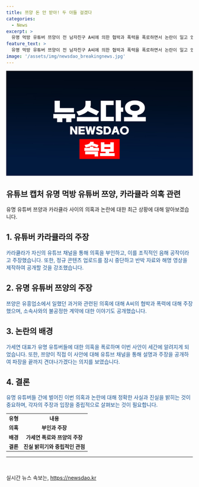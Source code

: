 ```yaml
---
title: 쯔양 돈 안 받아! 두 아들 걸겠다
categories:
  - News
excerpt: >
  유명 먹방 유튜버 쯔양이 전 남자친구 A씨에 의한 협박과 폭력을 폭로하면서 논란이 일고 있다. 이에 관련된 의혹을 제기한 유튜버 카라큘라는 완전 부인하고, 가세연을 향해 파장을 경고했다. 현재 카라큘라는 반박 자료와 해명 영상을 제작하여 중립적 입장을 취하겠다고 밝혔으며, 쯔양은 A씨로부터 벗어나기 위해 소속사 직원들의 도움을 받았다고 전했다. A씨에 대한 형사 고소는 당사자의 사망으로 종결된 바 있다. 이로 인해 두 유튜버의 논란과 협박 문제로 큰 사회적 관심이 쏠리고 있다.
feature_text: >
  유명 먹방 유튜버 쯔양이 전 남자친구 A씨에 의한 협박과 폭력을 폭로하면서 논란이 일고 있다. 이에 관련된 의혹을 제기한 유튜버 카라큘라는 완전 부인하고, 가세연을 향해 파장을 경고했다. 현재 카라큘라는 반박 자료와 해명 영상을 제작하여 중립적 입장을 취하겠다고 밝혔으며, 쯔양은 A씨로부터 벗어나기 위해 소속사 직원들의 도움을 받았다고 전했다. A씨에 대한 형사 고소는 당사자의 사망으로 종결된 바 있다. 이로 인해 두 유튜버의 논란과 협박 문제로 큰 사회적 관심이 쏠리고 있다.
image: '/assets/img/newsdao_breakingnews.jpg'
---
```


<p><img src="/assets/img/newsdao_breakingnews.jpg" alt="koreaapp 속보" /></p>

<h2>유튜브 캡처 유명 먹방 유튜버 쯔양, 카라큘라 의혹 관련</h2>

<p data-ke-size="size16">유명 유튜버 쯔양과 카라큘라 사이의 의혹과 논란에 대한 최근 상황에 대해 알아보겠습니다.</p>

<h2 data-ke-size="size26">1. 유튜버 카라큘라의 주장</h2>

<p><span style="color: #1a5490;">카라큘라가 자신의 유튜브 채널을 통해 의혹을 부인하고, 이를 조직적인 음해 공작이라고 주장했습니다. 또한, 정규 콘텐츠 업로드를 잠시 중단하고 반박 자료와 해명 영상을 제작하여 공개할 것을 강조했습니다.</span></p>

<h2 data-ke-size="size26">2. 유명 유튜버 쯔양의 주장</h2>

<p><span style="color: #1a5490;">쯔양은 유흥업소에서 일했던 과거와 관련된 의혹에 대해 A씨의 협박과 폭력에 대해 주장했으며, 소속사와의 불공정한 계약에 대한 이야기도 공개했습니다.</span></p>

<h2 data-ke-size="size26">3. 논란의 배경</h2>

<p><span style="color: #1a5490;">가세연 대표가 유명 유튜버들에 대한 의혹을 폭로하며 이번 사안이 세간에 알려지게 되었습니다. 또한, 쯔양이 직접 이 사안에 대해 유튜브 채널을 통해 설명과 주장을 공개하여 파장을 끝까지 견뎌나가겠다는 의지를 보였습니다.</span></p>

<h2 data-ke-size="size26">4. 결론</h2>

<p><span style="color: #1a5490;">유명 유튜버들 간에 벌어진 이번 의혹과 논란에 대해 정확한 사실과 진실을 밝히는 것이 중요하며, 각자의 주장과 입장을 중립적으로 살펴보는 것이 필요합니다.</span></p>

<table>
    <tbody>
        <tr>
            <td style="text-align: center; height: 17px;"><b>유형</b></td>
            <td style="text-align: center; height: 17px;"><b>내용</b></td>
        </tr>
        <tr>
            <td style="text-align: center; height: 17px;"><b>의혹</b></td>
            <td style="text-align: center; height: 17px;"><b>부인과 주장</b></td>
        </tr>
        <tr>
            <td style="text-align: center; height: 17px;"><b>배경</b></td>
            <td style="text-align: center; height: 17px;"><b>가세연 폭로와 쯔양의 주장</b></td>
        </tr>
        <tr>
            <td style="text-align: center; height: 17px;"><b>결론</b></td>
            <td style="text-align: center; height: 17px;"><b>진실 밝히기와 중립적인 관점</b></td>
        </tr>
    </tbody>
</table>

<hr>

<p data-ke-size="size16">&nbsp;</p>
실시간 뉴스 속보는, <a href="https://newsdao.kr" rel="dofollow">https://newsdao.kr</a>


